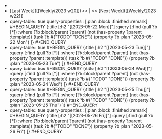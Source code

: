 -
- [Last Week]([[Weekly/2023 w20]]) << | >> [Next Week]([[Weekly/2023 w22]])
- query-table:: true
  query-properties:: [:plan :block :finished :remark]
  #+BEGIN_QUERY
  {:title [:h2 "[[2023-05-22 Mon]]"]
   :query [:find (pull ?b [*])
       :where
       [?b :block/parent ?parent]
       (not (has-property ?parent :template))
       (task ?b #{"TODO" "DONE"})
       (property ?b :plan "2023-05-22 Mon")
  ]}
  #+END_QUERY
- query-table:: true
  #+BEGIN_QUERY
  {:title [:h2 "[[2023-05-23 Tue]]"]
   :query [:find (pull ?b [*])
       :where
       [?b :block/parent ?parent]
       (not (has-property ?parent :template))
       (task ?b #{"TODO" "DONE"})
       (property ?b :plan "2023-05-23 Tue")
  ]}
  #+END_QUERY
- query-table:: true
  #+BEGIN_QUERY
  {:title [:h2 "[[2023-05-24 Wed]]"]
   :query [:find (pull ?b [*])
       :where
       [?b :block/parent ?parent]
       (not (has-property ?parent :template))
       (task ?b #{"TODO" "DONE"})
       (property ?b :plan "2023-05-24 Wed")
  ]}
  #+END_QUERY
- query-table:: true
  #+BEGIN_QUERY
  {:title [:h2 "[[2023-05-25 Thu]]"]
   :query [:find (pull ?b [*])
       :where
       [?b :block/parent ?parent]
       (not (has-property ?parent :template))
       (task ?b #{"TODO" "DONE"})
       (property ?b :plan "2023-05-25 Thu")
  ]}
  #+END_QUERY
- query-table:: true
  query-properties:: [:plan :block :finished :remark]
  #+BEGIN_QUERY
  {:title [:h2 "[[2023-05-26 Fri]]"]
   :query [:find (pull ?b [*])
       :where
       [?b :block/parent ?parent]
       (not (has-property ?parent :template))
       (task ?b #{"TODO" "DONE"})
       (property ?b :plan "2023-05-26 Fri")
  ]}
  #+END_QUERY